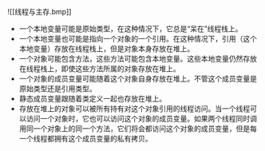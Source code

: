 ![[线程与主存.bmp]]
- 一个本地变量可能是原始类型，在这种情况下，它总是“呆在”线程栈上。
- 一个本地变量也可能是指向一个对象的一个引用。在这种情况下，引用（这个本地变量）存放在线程栈上，但是对象本身存放在堆上。
- 一个对象可能包含方法，这些方法可能包含本地变量。这些本地变量仍然存放在线程栈上，即使这些方法所属的对象存放在堆上。
- 一个对象的成员变量可能随着这个对象自身存放在堆上。不管这个成员变量是原始类型还是引用类型。
- 静态成员变量跟随着类定义一起也存放在堆上。
- 存放在堆上的对象可以被所有持有对这个对象引用的线程访问。当一个线程可以访问一个对象时，它也可以访问这个对象的成员变量。如果两个线程同时调用同一个对象上的同一个方法，它们将会都访问这个对象的成员变量，但是每一个线程都拥有这个成员变量的私有拷贝。